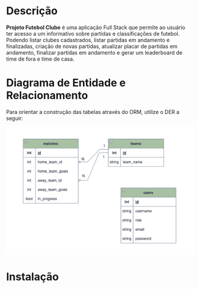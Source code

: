 # Descrição

**Projeto Futebol Clube** é uma aplicação Full Stack que permite ao usuário ter acesso a um informativo sobre partidas e classificações de futebol. Podendo listar clubes cadastrados, listar partidas em andamento e finalizadas, criação de novas partidas, atualizar placar de partidas em andamento, finalizar partidas em andamento e gerar um leaderboard de time de fora e time de casa.

# Diagrama de Entidade e Relacionamento

Para orientar a construção das tabelas através do ORM, utilize o DER a seguir:
<p align="center"><img src="./futebol_clube_database.png"></p>

# Instalação

<!-- Olá, Tryber!
Esse é apenas um arquivo inicial para o README do seu projeto.
É essencial que você preencha esse documento por conta própria, ok?
Não deixe de usar nossas dicas de escrita de README de projetos, e deixe sua criatividade brilhar!
:warning: IMPORTANTE: você precisa deixar nítido:
- quais arquivos/pastas foram desenvolvidos por você; 
- quais arquivos/pastas foram desenvolvidos por outra pessoa estudante;
- quais arquivos/pastas foram desenvolvidos pela Trybe.
-->
